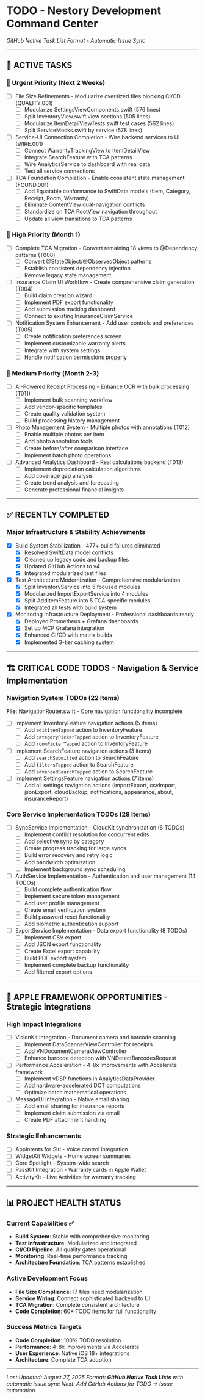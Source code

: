 # TODO - Nestory Development Command Center
*GitHub Native Task List Format - Automatic Issue Sync*

---

## 🎯 **ACTIVE TASKS**

### 🚨 Urgent Priority (Next 2 Weeks)
- [ ] File Size Refinements - Modularize oversized files blocking CI/CD (QUALITY.001)
  - [ ] Modularize SettingsViewComponents.swift (576 lines)
  - [ ] Split InventoryView.swift view sections (505 lines)
  - [ ] Modularize ItemDetailViewTests.swift test cases (562 lines)
  - [ ] Split ServiceMocks.swift by service (578 lines)

- [ ] Service-UI Connection Completion - Wire backend services to UI (WIRE.001)
  - [ ] Connect WarrantyTrackingView to ItemDetailView
  - [ ] Integrate SearchFeature with TCA patterns
  - [ ] Wire AnalyticsService to dashboard with real data
  - [ ] Test all service connections

- [ ] TCA Foundation Completion - Enable consistent state management (FOUND.001)
  - [ ] Add Equatable conformance to SwiftData models (Item, Category, Receipt, Room, Warranty)
  - [ ] Eliminate ContentView dual-navigation conflicts
  - [ ] Standardize on TCA RootView navigation throughout
  - [ ] Update all view transitions to TCA patterns

### 🔄 High Priority (Month 1)
- [ ] Complete TCA Migration - Convert remaining 18 views to @Dependency patterns (T008)
  - [ ] Convert @StateObject/@ObservedObject patterns
  - [ ] Establish consistent dependency injection
  - [ ] Remove legacy state management

- [ ] Insurance Claim UI Workflow - Create comprehensive claim generation (T004)
  - [ ] Build claim creation wizard
  - [ ] Implement PDF export functionality
  - [ ] Add submission tracking dashboard
  - [ ] Connect to existing InsuranceClaimService

- [ ] Notification System Enhancement - Add user controls and preferences (T005)
  - [ ] Create notification preferences screen
  - [ ] Implement customizable warranty alerts
  - [ ] Integrate with system settings
  - [ ] Handle notification permissions properly

### 🚀 Medium Priority (Month 2-3)
- [ ] AI-Powered Receipt Processing - Enhance OCR with bulk processing (T011)
  - [ ] Implement bulk scanning workflow
  - [ ] Add vendor-specific templates
  - [ ] Create quality validation system
  - [ ] Build processing history management

- [ ] Photo Management System - Multiple photos with annotations (T012)
  - [ ] Enable multiple photos per item
  - [ ] Add photo annotation tools
  - [ ] Create before/after comparison interface
  - [ ] Implement batch photo operations

- [ ] Advanced Analytics Dashboard - Real calculations backend (T013)
  - [ ] Implement depreciation calculation algorithms
  - [ ] Add coverage gap analysis
  - [ ] Create trend analysis and forecasting
  - [ ] Generate professional financial insights

---

## ✅ **RECENTLY COMPLETED**

### Major Infrastructure & Stability Achievements
- [x] Build System Stabilization - 477+ build failures eliminated
  - [x] Resolved SwiftData model conflicts
  - [x] Cleaned up legacy code and backup files
  - [x] Updated GitHub Actions to v4
  - [x] Integrated modularized test files

- [x] Test Architecture Modernization - Comprehensive modularization
  - [x] Split InventoryService into 5 focused modules
  - [x] Modularized ImportExportService into 4 modules
  - [x] Split AddItemFeature into 5 TCA-specific modules
  - [x] Integrated all tests with build system

- [x] Monitoring Infrastructure Deployment - Professional dashboards ready
  - [x] Deployed Prometheus + Grafana dashboards
  - [x] Set up MCP Grafana integration
  - [x] Enhanced CI/CD with matrix builds
  - [x] Implemented 3-tier caching system

---

## 🏗️ **CRITICAL CODE TODOS** - Navigation & Service Implementation

### Navigation System TODOs (22 Items)
**File**: NavigationRouter.swift - Core navigation functionality incomplete

- [ ] Implement InventoryFeature navigation actions (5 items)
  - [ ] Add `editItemTapped` action to InventoryFeature
  - [ ] Add `categoryPickerTapped` action to InventoryFeature  
  - [ ] Add `roomPickerTapped` action to InventoryFeature

- [ ] Implement SearchFeature navigation actions (3 items)
  - [ ] Add `searchSubmitted` action to SearchFeature
  - [ ] Add `filtersTapped` action to SearchFeature
  - [ ] Add `advancedSearchTapped` action to SearchFeature

- [ ] Implement SettingsFeature navigation actions (7 items)
  - [ ] Add all settings navigation actions (importExport, csvImport, jsonExport, cloudBackup, notifications, appearance, about, insuranceReport)

### Core Service Implementation TODOs (28 Items)

- [ ] SyncService Implementation - CloudKit synchronization (6 TODOs)
  - [ ] Implement conflict resolution for concurrent edits
  - [ ] Add selective sync by category
  - [ ] Create progress tracking for large syncs
  - [ ] Build error recovery and retry logic
  - [ ] Add bandwidth optimization
  - [ ] Implement background sync scheduling

- [ ] AuthService Implementation - Authentication and user management (14 TODOs)
  - [ ] Build complete authentication flow
  - [ ] Implement secure token management
  - [ ] Add user profile management
  - [ ] Create email verification system
  - [ ] Build password reset functionality
  - [ ] Add biometric authentication support

- [ ] ExportService Implementation - Data export functionality (8 TODOs)
  - [ ] Implement CSV export
  - [ ] Add JSON export functionality
  - [ ] Create Excel export capability
  - [ ] Build PDF export system
  - [ ] Implement complete backup functionality
  - [ ] Add filtered export options

---

## 🍎 **APPLE FRAMEWORK OPPORTUNITIES** - Strategic Integrations

### High Impact Integrations
- [ ] VisionKit Integration - Document camera and barcode scanning
  - [ ] Implement DataScannerViewController for receipts
  - [ ] Add VNDocumentCameraViewController
  - [ ] Enhance barcode detection with VNDetectBarcodesRequest

- [ ] Performance Acceleration - 4-8x improvements with Accelerate framework
  - [ ] Implement vDSP functions in AnalyticsDataProvider
  - [ ] Add hardware-accelerated DCT computations
  - [ ] Optimize batch mathematical operations

- [ ] MessageUI Integration - Native email sharing
  - [ ] Add email sharing for insurance reports
  - [ ] Implement claim submission via email
  - [ ] Create PDF attachment handling

### Strategic Enhancements
- [ ] AppIntents for Siri - Voice control integration
- [ ] WidgetKit Widgets - Home screen summaries
- [ ] Core Spotlight - System-wide search
- [ ] PassKit Integration - Warranty cards in Apple Wallet
- [ ] ActivityKit - Live Activities for warranty tracking

---

## 📊 **PROJECT HEALTH STATUS**

### Current Capabilities ✅
- **Build System**: Stable with comprehensive monitoring
- **Test Infrastructure**: Modularized and integrated
- **CI/CD Pipeline**: All quality gates operational
- **Monitoring**: Real-time performance tracking
- **Architecture Foundation**: TCA patterns established

### Active Development Focus
- **File Size Compliance**: 17 files need modularization
- **Service Wiring**: Connect sophisticated backend to UI
- **TCA Migration**: Complete consistent architecture
- **Code Completion**: 60+ TODO items for full functionality

### Success Metrics Targets
- **Code Completion**: 100% TODO resolution
- **Performance**: 4-8x improvements via Accelerate
- **User Experience**: Native iOS 18+ integrations
- **Architecture**: Complete TCA adoption

---

*Last Updated: August 27, 2025*
*Format: **GitHub Native Task Lists** with automatic issue sync*
*Next: Add GitHub Actions for TODO → Issue automation*